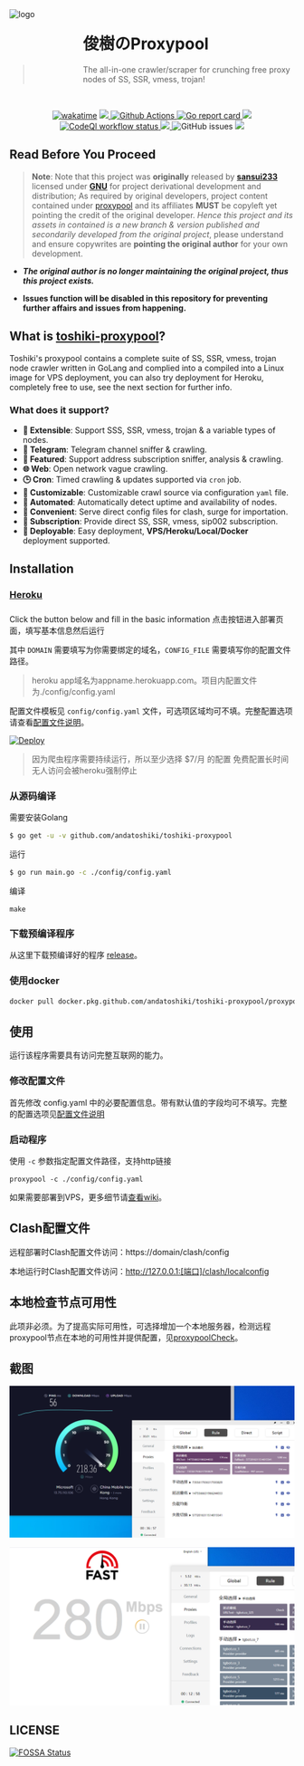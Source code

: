 <img src="https://fastly.jsdelivr.net/npm/skx@0.1.3/img/uim-logo-round.png" alt="logo" width="130" height="130" align="left" />

<h1>俊樹のProxypool</h1>

> The all-in-one crawler/scraper for crunching free proxy nodes of SS, SSR, vmess, trojan!
<!--Automatically crawl SS, SSR, vmess, trojan node info from web, Telegram Channels, and localize/integrate into a web panel for convenient usages.-->

<!-- add translation here later on with href links for easier access -->

<!-- test pr merging for docker image sucess publish -->
<br />

<p align="center">
  <!-- wakatime stats -->
  <a href="https://wakatime.com/badge/user/0fcd442a-865e-46f3-a0dd-ed1aa418da6b/project/9e775601-9ce8-4982-a1b8-ac352cf49df8"><img src="https://wakatime.com/badge/user/0fcd442a-865e-46f3-a0dd-ed1aa418da6b/project/9e775601-9ce8-4982-a1b8-ac352cf49df8.svg" alt="wakatime"></a>
  <!-- social info -->
  <a href="https://t.me/awesomeandatoshiki">
    <img src="https://img.shields.io/badge/Telegram-@andatoshiki-green?style=flat&logo=telegram"></img>
  </a>
  <!-- github action stats -->
  <a href="https://github.com/andatoshiki/toshiki-proxypool/actions">
    <img src="https://img.shields.io/github/workflow/status/andatoshiki/toshiki-proxypool/Go?style=flat" alt="Github Actions">
  </a>
  <!-- go report stats -->
  <a href="https://goreportcard.com/report/github.com/andatoshiki/toshiki-proxypool">
    <img src="https://goreportcard.com/badge/github.com/andatoshiki/toshiki-proxypool" alt="Go report card">
  </a>
  <!-- github release stats -->
  <a href="https://github.com/andatoshiki/toshiki-proxypool/releases">
    <img src="https://img.shields.io/github/release/andatoshiki/toshiki-proxypool/all.svg?style=flat">
  </a>
  <!-- codeql workflow stats -->
  <a href="https://github.com/andatoshiki/toshiki-proxypool/actions/workflows/codeql-analysis.yml">
    <img src="https://github.com/andatoshiki/toshiki-proxypool/actions/workflows/codeql-analysis.yml/badge.svg" alt="CodeQl workflow status">
  </a>
  <!-- docker image build and publish workflow stats -->
  <a href="https://github.com/andatoshiki/toshiki-proxypool/actions/workflows/docker.yml">
    <img src="https://github.com/andatoshiki/toshiki-proxypool/actions/workflows/docker.yml/badge.svg">
  </a>
  <img alt="GitHub issues" src="https://img.shields.io/github/issues/andatoshiki/toshiki-proxypool?label=issues&logo=github">
  <a href="https://app.fossa.com/projects/git%2Bgithub.com%2Fandatoshiki%2Ftoshiki-proxypool?ref=badge_small" alt="FOSSA Status"><img src="https://app.fossa.com/api/projects/git%2Bgithub.com%2Fandatoshiki%2Ftoshiki-proxypool.svg?type=small"/></a>
</p>

## Read Before You Proceed

>**Note**: Note that this project was **originally** released by **[sansui233](https://github.com/Sansui233/proxypool)** licensed under **[GNU](https://www.gnu.org/licenses/licenses.en.html)** for project derivational development and distribution; As required by original developers, project content contained under [proxypool](https://github.com/Sansui233/proxypool) and its affiliates **MUST** be copyleft yet pointing the credit of the original developer. *Hence this project and its assets in contained is a new branch & version published and secondarily developed from the original project*, please understand and ensure copywrites are **pointing the original author** for your own development.

- ***The original author is no longer maintaining the original project, thus this project exists.***

- **Issues function will be disabled in this repository for preventing further affairs and issues from happening.**

## What is [toshiki-proxypool](https://github.com/andatoshiki/toshiki-proxypool/)?

Toshiki's proxypool contains a complete suite of SS, SSR, vmess, trojan node crawler written in GoLang and complied into a compiled into a Linux image for VPS deployment, you can also try deployment for Heroku, completely free to use, see the next section for further info.

### What does it support?

- **🧩 Extensible**: Support SSS, SSR, vmess, trojan & a variable types of nodes.
- **💬 Telegram**: Telegram channel sniffer & crawling.
- **🎲 Featured**: Support address subscription sniffer, analysis & crawling.
- **🌐 Web**: Open network vague crawling.
- **🕒 Cron**: Timed crawling & updates supported via `cron` job.
- **🎨 Customizable**: Customizable crawl source via configuration `yaml` file.
- **🎀 Automated**: Automatically detect uptime and availability of nodes.
- **🎯 Convenient**: Serve direct config files for clash, surge for importation.
- **🔮 Subscription**: Provide direct SS, SSR, vmess, sip002 subscription.
- **🎠 Deployable**: Easy deployment, **VPS/Heroku/Local/Docker** deployment supported.

## Installation

### [Heroku](https://www.heroku.com/)

### 

Click the button below and fill in the basic information
点击按钮进入部署页面，填写基本信息然后运行

其中 `DOMAIN` 需要填写为你需要绑定的域名，`CONFIG_FILE` 需要填写你的配置文件路径。

> heroku app域名为appname.herokuapp.com。项目内配置文件为./config/config.yaml

配置文件模板见 `config/config.yaml` 文件，可选项区域均可不填。完整配置选项请查看[配置文件说明](https://github.com/andatoshiki/toshiki-proxypool/wiki/%E9%85%8D%E7%BD%AE%E6%96%87%E4%BB%B6%E8%AF%B4%E6%98%8E)。

[![Deploy](https://www.herokucdn.com/deploy/button.svg)](https://heroku.com/deploy)

> 因为爬虫程序需要持续运行，所以至少选择 $7/月 的配置
> 免费配置长时间无人访问会被heroku强制停止

### 从源码编译

需要安装Golang 

```sh
$ go get -u -v github.com/andatoshiki/toshiki-proxypool
```

运行

```sh
$ go run main.go -c ./config/config.yaml
```

编译

```
make
```

### 下载预编译程序

从这里下载预编译好的程序 [release](https://github.com/andatoshiki/toshiki-proxypool/releases)。

### 使用docker

```sh
docker pull docker.pkg.github.com/andatoshiki/toshiki-proxypool/proxypool:latest
```

## 使用

运行该程序需要具有访问完整互联网的能力。

### 修改配置文件

首先修改 config.yaml 中的必要配置信息。带有默认值的字段均可不填写。完整的配置选项见[配置文件说明](https://github.com/andatoshiki/toshiki-proxypool/wiki/%E9%85%8D%E7%BD%AE%E6%96%87%E4%BB%B6%E8%AF%B4%E6%98%8E)

### 启动程序

使用 `-c` 参数指定配置文件路径，支持http链接

```shell
proxypool -c ./config/config.yaml
```

如果需要部署到VPS，更多细节请[查看wiki](https://github.com/andatoshiki/toshiki-proxypool/wiki/%E9%83%A8%E7%BD%B2%E5%88%B0VPS-Step-by-Step)。

## Clash配置文件

远程部署时Clash配置文件访问：https://domain/clash/config

本地运行时Clash配置文件访问：http://127.0.0.1:[端口]/clash/localconfig

## 本地检查节点可用性

此项非必须。为了提高实际可用性，可选择增加一个本地服务器，检测远程proxypool节点在本地的可用性并提供配置，见[proxypoolCheck](https://github.com/andatoshiki/toshiki-proxypoolCheck)。

## 截图

![Speedtest](docs/speedtest.png)

![Fast](docs/fast.png)

## LICENSE

[![FOSSA Status](https://app.fossa.com/api/projects/git%2Bgithub.com%2Fandatoshiki%2Ftoshiki-proxypool.svg?type=large)](https://app.fossa.com/projects/git%2Bgithub.com%2Fandatoshiki%2Ftoshiki-proxypool?ref=badge_large)

